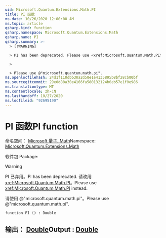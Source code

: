 ```yaml
---
uid: Microsoft.Quantum.Extensions.Math.PI
title: PI 函数
ms.date: 10/26/2020 12:00:00 AM
ms.topic: article
qsharp.kind: function
qsharp.namespace: Microsoft.Quantum.Extensions.Math
qsharp.name: PI
qsharp.summary: >-
  > [!WARNING]

  > PI has been deprecated. Please use <xref:Microsoft.Quantum.Math.PI> instead.

  >

  > Please use @"microsoft.quantum.math.pi".
ms.openlocfilehash: 24d1f110dbb30a2d50e1e4135895b8bf28cb00bf
ms.sourcegitcommit: 29e0d88a30e4166fa580132124b0eb57e1f0e986
ms.translationtype: MT
ms.contentlocale: zh-CN
ms.lasthandoff: 10/27/2020
ms.locfileid: "92695190"
---
```

# <a name="pi-function"></a><span data-ttu-id="afc3a-102">PI 函数</span><span class="sxs-lookup"><span data-stu-id="afc3a-102">PI function</span></span>

<span data-ttu-id="afc3a-103">命名空间： [Microsoft 量子. Math](xref:Microsoft.Quantum.Extensions.Math)</span><span class="sxs-lookup"><span data-stu-id="afc3a-103">Namespace: [Microsoft.Quantum.Extensions.Math](xref:Microsoft.Quantum.Extensions.Math)</span></span>

<span data-ttu-id="afc3a-104">软件包 [](https://nuget.org/packages/)</span><span class="sxs-lookup"><span data-stu-id="afc3a-104">Package: [](https://nuget.org/packages/)</span></span>


> [!WARNING]
> <span data-ttu-id="afc3a-105">PI 已弃用。</span><span class="sxs-lookup"><span data-stu-id="afc3a-105">PI has been deprecated.</span></span> <span data-ttu-id="afc3a-106">请改用 <xref:Microsoft.Quantum.Math.PI>。</span><span class="sxs-lookup"><span data-stu-id="afc3a-106">Please use <xref:Microsoft.Quantum.Math.PI> instead.</span></span>
>
> <span data-ttu-id="afc3a-107">请使用 @"microsoft.quantum.math.pi"。</span><span class="sxs-lookup"><span data-stu-id="afc3a-107">Please use @"microsoft.quantum.math.pi".</span></span>



```qsharp
function PI () : Double
```


## <a name="output--double"></a><span data-ttu-id="afc3a-108">输出： [Double](xref:microsoft.quantum.lang-ref.double)</span><span class="sxs-lookup"><span data-stu-id="afc3a-108">Output : [Double](xref:microsoft.quantum.lang-ref.double)</span></span>

